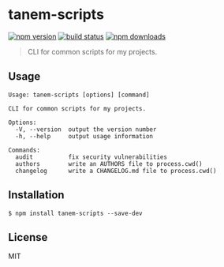 # tanem-scripts

[![npm version](https://img.shields.io/npm/v/tanem-scripts.svg?style=flat-square)](https://www.npmjs.com/package/tanem-scripts)
[![build status](https://img.shields.io/travis/tanem/tanem-scripts/master.svg?style=flat-square)](https://travis-ci.org/tanem/tanem-scripts)
[![npm downloads](https://img.shields.io/npm/dm/tanem-scripts.svg?style=flat-square)](https://www.npmjs.com/package/tanem-scripts)

> CLI for common scripts for my projects.

## Usage

```
Usage: tanem-scripts [options] [command]

CLI for common scripts for my projects.

Options:
  -V, --version  output the version number
  -h, --help     output usage information

Commands:
  audit          fix security vulnerabilities
  authors        write an AUTHORS file to process.cwd()
  changelog      write a CHANGELOG.md file to process.cwd()
```

## Installation

```
$ npm install tanem-scripts --save-dev
```

## License

MIT
